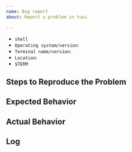 ```yaml
---
name: Bug report
about: Report a problem in tuxi

---
```


<!-- Before reporting: search existing issues. -->

- `shell`
- `Operating system/version`:
- `Terminal name/version`:
- `Location`:
- `$TERM`

## Steps to Reproduce the Problem

<!-- List the steps required to reproduce the issue. -->

## Expected Behavior

<!-- Add a clear and concise description of what you expected to happen. -->

## Actual Behavior

<!-- Add a clear and concise description of what actually happen. -->

## Log

<!-- If applicable, add relevant log or error/warning message. -->
